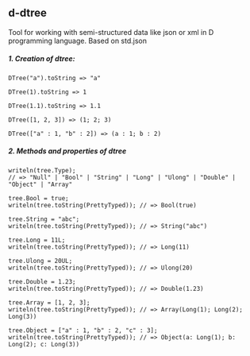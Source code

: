 ## d-dtree
Tool for working with semi-structured data like json or xml in D programming language. Based on std.json

##### 1. Creation of dtree:

```
DTree("a").toString => "a"

DTree(1).toString => 1

DTree(1.1).toString => 1.1

DTree([1, 2, 3]) => (1; 2; 3)

DTree(["a" : 1, "b" : 2]) => (a : 1; b : 2)
```

##### 2. Methods and properties of dtree

```
writeln(tree.Type);
// => "Null" | "Bool" | "String" | "Long" | "Ulong" | "Double" | "Object" | "Array"
```
```
tree.Bool = true; 
writeln(tree.toString(PrettyTyped)); // => Bool(true)
```
```
tree.String = "abc"; 
writeln(tree.toString(PrettyTyped)); // => String("abc")
```
```
tree.Long = 11L; 
writeln(tree.toString(PrettyTyped)); // => Long(11)
```
```
tree.Ulong = 20UL; 
writeln(tree.toString(PrettyTyped)); // => Ulong(20)
```
```
tree.Double = 1.23; 
writeln(tree.toString(PrettyTyped)); // => Double(1.23)
```
```
tree.Array = [1, 2, 3]; 
writeln(tree.toString(PrettyTyped)); // => Array(Long(1); Long(2); Long(3))
```
```
tree.Object = ["a" : 1, "b" : 2, "c" : 3]; 
writeln(tree.toString(PrettyTyped)); // => Object(a: Long(1); b: Long(2); c: Long(3))
```

